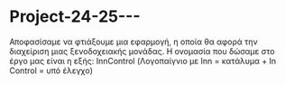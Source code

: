 # Project-24-25---
Αποφασίσαμε να φτιάξουμε μια εφαρμογή, η οποία θα αφορά την διαχείριση μιας ξενοδοχειακής μονάδας. Η ονομασία που δώσαμε στο έργο μας είναι η εξής: InnControl (Λογοπαίγνιο με Inn = κατάλυμα + In Control = υπό έλεγχο)
